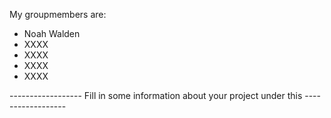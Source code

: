 My groupmembers are:
- Noah Walden
- XXXX
- XXXX
- XXXX
- XXXX


------------------ Fill in some information about your project under this ------------------

